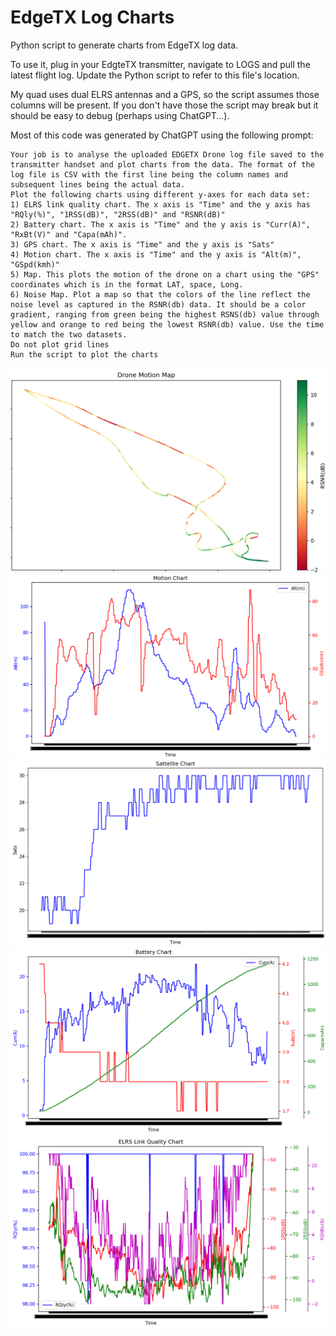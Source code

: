 # EdgeTX Log Charts
Python script to generate charts from EdgeTX log data.

To use it, plug in your EdgteTX transmitter, navigate to LOGS and pull the latest flight log. Update the Python script to refer to this file's location.

My quad uses dual ELRS antennas and a GPS, so the script assumes those columns will be present. If you don't have those the script may break but it should be easy to debug (perhaps using ChatGPT...).

Most of this code was generated by ChatGPT using the following prompt:
```
Your job is to analyse the uploaded EDGETX Drone log file saved to the transmitter handset and plot charts from the data. The format of the log file is CSV with the first line being the column names and subsequent lines being the actual data.
Plot the following charts using different y-axes for each data set:
1) ELRS link quality chart. The x axis is "Time" and the y axis has "RQly(%)", "1RSS(dB)", "2RSS(dB)" and "RSNR(dB)"
2) Battery chart. The x axis is "Time" and the y axis is "Curr(A)", "RxBt(V)" and "Capa(mAh)".
3) GPS chart. The x axis is "Time" and the y axis is "Sats"
4) Motion chart. The x axis is "Time" and the y axis is "Alt(m)", "GSpd(kmh)"
5) Map. This plots the motion of the drone on a chart using the "GPS" coordinates which is in the format LAT, space, Long.
6) Noise Map. Plot a map so that the colors of the line reflect the noise level as captured in the RSNR(db) data. It should be a color gradient, ranging from green being the highest RSNS(db) value through yellow and orange to red being the lowest RSNR(db) value. Use the time to match the two datasets.
Do not plot grid lines
Run the script to plot the charts
```
![](1.png)
![](2.png)
![](3.png)
![](4.png)
![](5.png)
